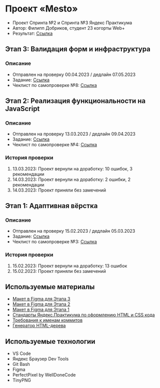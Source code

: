 # **Проект «Mesto»**
- Проект Спринта №2 и Спринта №3 Яндекс Практикума
- Автор: Филипп Добриков, студент 23 когорты Web+
- Результат: [Ссылка](https://teplokotov.github.io/mesto-project/)
## Этап 3: Валидация форм и инфраструктура
### Описание
- Отправлен на проверку 00.04.2023 / дедлайн 07.05.2023
- Задание: [Ссылка](https://practicum.yandex.ru/learn/web-plus/courses/467b7164-c86d-4b1f-a89f-52f063a355b4/sprints/37301/topics/11997b4c-d767-4cac-b899-d9ed1fe9c7c6/lessons/e641ad29-f337-4d20-80e8-790918e40ec7/)
- Чеклист по самопроверке №8: [Ссылка](https://code.s3.yandex.net/web-developer/checklists-pdf/web-plus/checklist-8.pdf)
## Этап 2: Реализация функциональности на JavaScript
### Описание
- Отправлен на проверку 13.03.2023 / дедлайн 09.04.2023
- Задание: [Ссылка](https://code.s3.yandex.net/web-plus/static/third-month/mesto-project/index.html)
- Чеклист по самопроверке №4: [Ссылка](https://code.s3.yandex.net/web-developer/checklists-pdf/web-plus/checklist-4.pdf)
### История проверки
1) 13.03.2023: Проект вернули на доработку: 10 ошибок, 3 рекомендации
2) 14.03.2023: Проект вернули на доработку: 2 ошибки, 2 рекомендации
3) 14.03.2023: Проект приняли без замечений
## Этап 1: Адаптивная вёрстка
### Описание
- Отправлен на проверку 15.02.2023 / дедлайн 05.03.2023
- Задание: [Ссылка](https://code.s3.yandex.net/web-plus/static/second-month/mesto-project/index.html)
- Чеклист по самопроверке №3: [Ссылка](https://code.s3.yandex.net/web-developer/checklists-pdf/web-plus/checklist-3.pdf)
### История проверки
1) 15.02.2023: Проект вернули на доработку: 13 ошибок
2) 15.02.2023: Проект приняли без замечений
## Используемые материалы
- [Макет в Figma для Этапа 3](https://www.figma.com/file/kRVLKwYG3d1HGLvh7JFWRT/JavaScript.-Sprint-6?node-id=0%3A1)
- [Макет в Figma для Этапа 2](https://www.figma.com/file/bjyvbKKJN2naO0ucURl2Z0/JavaScript.-Sprint-5?node-id=0%3A1)
- [Макет в Figma для Этапа 1](https://www.figma.com/file/2cn9N9jSkmxD84oJik7xL7/JavaScript.-Sprint-4?node-id=0%3A1&t=s91hFe4o7KplceAs-0)
- [Стандарты Яндекс.Практикума по оформлению HTML и CSS кода](https://code.s3.yandex.net/web-developer/static/design-rules/index.html)
- [Требования к именам коммитов](https://docs.rs.school/#/git-convention)
- [Генератор HTML-дерева](https://yoksel.github.io/html-tree/)
## Используемые технологии
- VS Code
- Яндекс Браузер Dev Tools
- Git Bash
- Figma
- PerfectPixel by WellDoneCode
- TinyPNG
